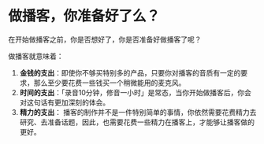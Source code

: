 # 做播客，你准备好了么？

在开始做播客之前，你是否想好了，你是否准备好做播客了呢？

做播客就意味着：

1. **金钱的支出**：即使你不够买特别多的产品，只要你对播客的音质有一定的要求，那么至少要花费一些钱买一个稍微能用的麦克风。
2. **时间的支出**：「录音10分钟，修音一小时」是常态，当你开始做播客后，你会对这句话有更加深刻的体会。
3. **精力的支出**： 播客的制作并不是一件特别简单的事情，你依然需要花费精力去研究、去准备话题，因此，也需要花费一些精力在播客上，才能够让播客做的更好。


